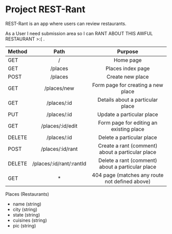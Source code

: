 # Project REST-Rant

REST-Rant is an app where users can review restaurants.


As a User I need submission area so I can RANT ABOUT THIS AWFUL RESTAURANT >:( .


| Method        | Path                          | Purpose
| :---          |     :---:                     |     :---:
| GET           | /                             | Home page
| GET           | /places                       | Places index page
| POST          | /places                       | Create new place
| GET           | /places/new                   | Form page for creating a new place
| GET           | /places/:id                   | Details about a particular place
| PUT           | /places/:id                   | Update a particular place
| GET           | /places/:id/edit              | Form page for editing an existing place
| DELETE        | /places/:id                   | Delete a particular place
| POST          | /places/:id/rant              | Create a rant (comment) about a particular place
| DELETE        | /places/:id/rant/:rantId      | Delete a rant (comment) about a particular place
| GET           | *                             | 404 page (matches any route not defined above)


Places (Restaurants)
- name (string)
- city (string)
- state (string)
- cuisines (string)
- pic (string)